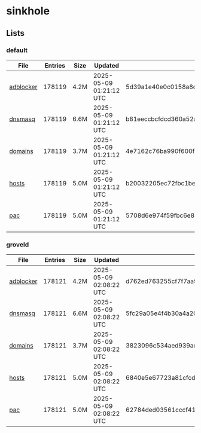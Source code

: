 # sinkhole

## Lists

### default

|File|Entries|Size|Updated|Hash|
|-|-|-|-|-|
|[adblocker](https://raw.githubusercontent.com/groveld/sinkhole/lists/default/adblocker.txt)|178119|4.2M|2025-05-09 01:21:12 UTC|5d39a1e40e0c0158a8c7bb321afb6d6c4eec86b8d2a69aba7b2cb60c38c9b6cf|
|[dnsmasq](https://raw.githubusercontent.com/groveld/sinkhole/lists/default/dnsmasq.txt)|178119|6.6M|2025-05-09 01:21:12 UTC|b81eeccbcfdcd360a52abd6a8c29ed04acf171bcbca77a6dc39929b642344dda|
|[domains](https://raw.githubusercontent.com/groveld/sinkhole/lists/default/domains.txt)|178119|3.7M|2025-05-09 01:21:12 UTC|4e7162c76ba990f600fb13d4e00a6a624a97f6a909d1bb8a2a26129c3b0afaec|
|[hosts](https://raw.githubusercontent.com/groveld/sinkhole/lists/default/hosts.txt)|178119|5.0M|2025-05-09 01:21:12 UTC|b20032205ec72fbc1be07f17be5f5db119553a8e80c87d30288576136f46a9f4|
|[pac](https://raw.githubusercontent.com/groveld/sinkhole/lists/default/pac.txt)|178119|5.0M|2025-05-09 01:21:12 UTC|5708d6e974f59fbc6e84cc80043de0b994828269b6cd9da05b9e2356b9e78d86|

### groveld

|File|Entries|Size|Updated|Hash|
|-|-|-|-|-|
|[adblocker](https://raw.githubusercontent.com/groveld/sinkhole/lists/groveld/adblocker.txt)|178121|4.2M|2025-05-09 02:08:22 UTC|d762ed763255cf7f7aa939b63c6ef5d4aa9a7f6e89a05ec375dd03348db3e850|
|[dnsmasq](https://raw.githubusercontent.com/groveld/sinkhole/lists/groveld/dnsmasq.txt)|178121|6.6M|2025-05-09 02:08:22 UTC|5fc29a05e4f4b30a4a20e8e67b57ee2ae2a130633b2ad7f96892dd6e0bb05c78|
|[domains](https://raw.githubusercontent.com/groveld/sinkhole/lists/groveld/domains.txt)|178121|3.7M|2025-05-09 02:08:22 UTC|3823096c534aed939adbf7d14e844d19c41144f38dcdd9ab17f9a5c961e59150|
|[hosts](https://raw.githubusercontent.com/groveld/sinkhole/lists/groveld/hosts.txt)|178121|5.0M|2025-05-09 02:08:22 UTC|6840e5e67723a81cfcdba2a4fc5e5cdd69f3cbd86ef1f313028caf44dface497|
|[pac](https://raw.githubusercontent.com/groveld/sinkhole/lists/groveld/pac.txt)|178121|5.0M|2025-05-09 02:08:22 UTC|62784ded03561cccf414cfe3e23ab5204442233d5003b933c1e679c889fb768e|

